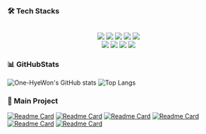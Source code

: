 ### 🛠️ Tech Stacks 

<br> 

<div  align= "center"> 
  <img src="https://img.shields.io/badge/Git-F05032?style=for-the-badge&logo=Git&logoColor=white">
  <img src="https://img.shields.io/badge/Github-181717?style=for-the-badge&logo=Github&logoColor=white">
  <img src="https://img.shields.io/badge/Javascript-F7DF1E?style=for-the-badge&logo=Javascript&logoColor=white">
  <img src="https://img.shields.io/badge/Next.js-000000?style=for-the-badge&logo=Next.js&logoColor=white">
  <img src="https://img.shields.io/badge/Python-3776AB?style=for-the-badge&logo=Python&logoColor=white">
  <br/><img src="https://img.shields.io/badge/PyTorch-EE4C2C?style=for-the-badge&logo=PyTorch&logoColor=white">
  <img src="https://img.shields.io/badge/React-61DAFB?style=for-the-badge&logo=React&logoColor=white">
  <img src="https://img.shields.io/badge/Recoil-0179f3?style=for-the-badge&logo=Recoil&logoColor=white">
  <img src="https://img.shields.io/badge/Tailwind CSS-06B6D4?style=for-the-badge&logo=Tailwind CSS&logoColor=white">
</div>
    


### 📊 GitHubStats

![One-HyeWon's GitHub stats](https://github-readme-stats.vercel.app/api?username=One-HyeWon&theme=solarized-light&show_icons=true)
![Top Langs](https://github-readme-stats.vercel.app/api/top-langs/?username=One-HyeWon&theme=solarized-light&layout=compact&hide=jupyter%20notebook)

### 📍 Main Project
[![Readme Card](https://github-readme-stats.vercel.app/api/pin/?username=One-HyeWon&repo=Leets-2nd-Email&theme=solarized-light)](https://github.com/Leets-Official/Leets-2nd-Email)
[![Readme Card](https://github-readme-stats.vercel.app/api/pin/?username=One-HyeWon&repo=WeNeed-FE&theme=solarized-light)](https://github.com/Leets-Official/WeNeed-FE)
[![Readme Card](https://github-readme-stats.vercel.app/api/pin/?username=One-HyeWon&repo=Leetalk-FE&theme=solarized-light)](https://github.com/Leets-Official/Leetalk-FE)
[![Readme Card](https://github-readme-stats.vercel.app/api/pin/?username=One-HyeWon&repo=MoodMate-FE&theme=solarized-light)](https://github.com/Leets-Official/MoodMate-FE)
[![Readme Card](https://github-readme-stats.vercel.app/api/pin/?username=One-HyeWon&repo=level2-cv-semanticsegmentation-cv-8-lv3&theme=solarized-light)](https://github.com/boostcampaitech7/level2-cv-semanticsegmentation-cv-8-lv3)
[![Readme Card](https://github-readme-stats.vercel.app/api/pin/?username=One-HyeWon&repo=level2-objectdetection-cv-13&theme=solarized-light)](https://github.com/boostcampaitech7/level2-objectdetection-cv-13)


<!--
**One-HyeWon/One-HyeWon** is a ✨ _special_ ✨ repository because its `README.md` (this file) appears on your GitHub profile.

Here are some ideas to get you started:

- 🔭 I’m currently working on ...
- 🌱 I’m currently learning ...
- 👯 I’m looking to collaborate on ...
- 🤔 I’m looking for help with ...
- 💬 Ask me about ...
- 📫 How to reach me: ...
- 😄 Pronouns: ...
- ⚡ Fun fact: ...
-->
